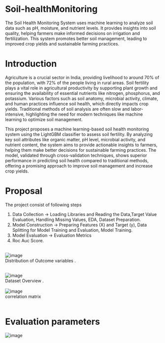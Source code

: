 # Soil-healthMonitoring
The Soil Health Monitoring System uses machine learning to analyze soil data such as pH, moisture, and nutrient levels. It provides insights into soil quality, helping farmers make informed decisions on irrigation and fertilization. This system promotes better soil management, leading to improved crop yields and sustainable farming practices.


# Introduction
Agriculture is a crucial sector in India, providing livelihood to around 70% of the population, with 72% of the people living in rural areas. Soil fertility plays a vital role in agricultural productivity by supporting plant growth and ensuring the availability of essential nutrients like nitrogen, phosphorus, and potassium. Various factors such as soil anatomy, microbial activity, climate, and human practices influence soil health, which directly impacts crop yields. Traditional methods of soil analysis are often slow and labor-intensive, highlighting the need for modern techniques like machine learning to optimize soil management.

This project proposes a machine learning-based soil health monitoring system using the LightGBM classifier to assess soil fertility. By analyzing key soil attributes like organic matter, pH level, microbial activity, and nutrient content, the system aims to provide actionable insights to farmers, helping them make better decisions for sustainable farming practices. The model, validated through cross-validation techniques, shows superior performance in predicting soil health compared to traditional methods, offering a promising approach to improve soil management and increase crop yields.

# Proposal 
The project consist of following steps 
1. Data Collection -> Loading Libraries and Reading the Data,Target Value Evaluation, Handling Missing Values, EDA, Dataset Preparation.
2. Model Construction -> Preparing Features (X) and Target (y), Data Splitting for Model Training and Evaluation, Model Training.
3. Model Evaluation -> Evaluation Metrics
4. Roc Auc Score.<br><br>

![image](https://github.com/user-attachments/assets/5942c60a-36b8-4044-869f-d1ccc2438a56)<br>
Distribution of Outcome variables .<br><br>

![image](https://github.com/user-attachments/assets/f38d6871-5685-4b0e-8348-41f28ee96122)<br>
Dataset Overview .<br><br>
![image](https://github.com/user-attachments/assets/f522c78a-4f69-48ec-bbce-0f0b17557f6a)<br>
correlation matrix<br><br>







# Evaluation parameters<br>
![image](https://github.com/user-attachments/assets/4e837d59-1f0d-477f-a949-828964796dc0)



